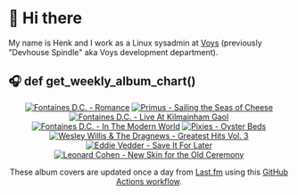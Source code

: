 # 👋 Hi there

My name is Henk and I work as a Linux sysadmin at <a href="https://www.voys.co/about/">Voys</a> (previously "Devhouse Spindle" aka Voys development department).

## 🎧 def get_weekly_album_chart()
<!-- lastfm -->
<p align="center"><a href="https://www.last.fm/music/Fontaines+D.C./Romance"><img src="https://lastfm.freetls.fastly.net/i/u/64s/4f4ae1fdc6b81d93c41c0054d596ccf0.png" title="Fontaines D.C. - Romance"></a> <a href="https://www.last.fm/music/Primus/Sailing+the+Seas+of+Cheese"><img src="https://lastfm.freetls.fastly.net/i/u/64s/933fb2f761db0cbc6c5e92af2a296aeb.jpg" title="Primus - Sailing the Seas of Cheese"></a> <a href="https://www.last.fm/music/Fontaines+D.C./Live+At+Kilmainham+Gaol"><img src="https://lastfm.freetls.fastly.net/i/u/64s/6c2c9e8f85f51300cbc6e10633f9232e.jpg" title="Fontaines D.C. - Live At Kilmainham Gaol"></a> <a href="https://www.last.fm/music/Fontaines+D.C./In+The+Modern+World"><img src="https://lastfm.freetls.fastly.net/i/u/64s/6eb571ecd02cef43979214a2f5921781.jpg" title="Fontaines D.C. - In The Modern World"></a> <a href="https://www.last.fm/music/Pixies/Oyster+Beds"><img src="https://lastfm.freetls.fastly.net/i/u/64s/cd90634d63394c28e4750eabfca17f3f.jpg" title="Pixies - Oyster Beds"></a> <a href="https://www.last.fm/music/Wesley+Willis+&+The+Dragnews/Greatest+Hits+Vol.+3"><img src="https://lastfm.freetls.fastly.net/i/u/64s/e112739a069f4aa6f0f2c1b2d04095e3.jpg" title="Wesley Willis & The Dragnews - Greatest Hits Vol. 3"></a> <a href="https://www.last.fm/music/Eddie+Vedder/Save+It+For+Later"><img src="https://lastfm.freetls.fastly.net/i/u/64s/8a7dd2dd49132e53fcc40cf421743bde.png" title="Eddie Vedder - Save It For Later"></a> <a href="https://www.last.fm/music/Leonard+Cohen/New+Skin+for+the+Old+Ceremony"><img src="https://lastfm.freetls.fastly.net/i/u/64s/014721dbaec74cacbce1d461a81e4f78.jpg" title="Leonard Cohen - New Skin for the Old Ceremony"></a> </p>

<p align="center">These album covers are updated once a day from <a href="https://www.last.fm/user/hbokh">Last.fm</a> using this <a href="https://github.com/marketplace/actions/lastfm-to-markdown">GitHub Actions workflow</a>.</p>
